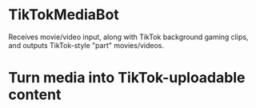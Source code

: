 # TikTokMediaBot
Receives movie/video input, along with TikTok background gaming clips, and outputs TikTok-style "part" movies/videos.

<h1>Turn media into TikTok-uploadable content</h1>
